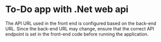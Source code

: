 # To-Do app with .Net web api

The API URL used in the front end is configured based on the back-end URL. Since the back-end URL may change, ensure that the correct API endpoint is set in the front-end code before running the application.
